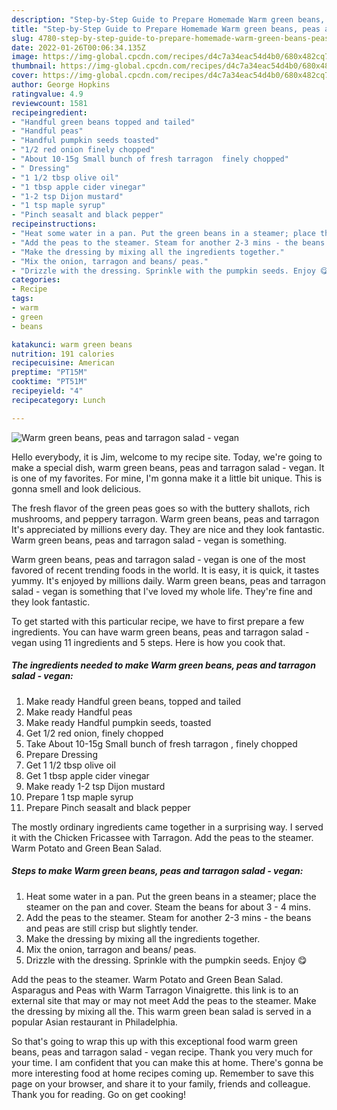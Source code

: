 ```yaml
---
description: "Step-by-Step Guide to Prepare Homemade Warm green beans, peas and tarragon salad - vegan"
title: "Step-by-Step Guide to Prepare Homemade Warm green beans, peas and tarragon salad - vegan"
slug: 4780-step-by-step-guide-to-prepare-homemade-warm-green-beans-peas-and-tarragon-salad-vegan
date: 2022-01-26T00:06:34.135Z
image: https://img-global.cpcdn.com/recipes/d4c7a34eac54d4b0/680x482cq70/warm-green-beans-peas-and-tarragon-salad-vegan-recipe-main-photo.jpg
thumbnail: https://img-global.cpcdn.com/recipes/d4c7a34eac54d4b0/680x482cq70/warm-green-beans-peas-and-tarragon-salad-vegan-recipe-main-photo.jpg
cover: https://img-global.cpcdn.com/recipes/d4c7a34eac54d4b0/680x482cq70/warm-green-beans-peas-and-tarragon-salad-vegan-recipe-main-photo.jpg
author: George Hopkins
ratingvalue: 4.9
reviewcount: 1581
recipeingredient:
- "Handful green beans topped and tailed"
- "Handful peas"
- "Handful pumpkin seeds toasted"
- "1/2 red onion finely chopped"
- "About 10-15g Small bunch of fresh tarragon  finely chopped"
- " Dressing"
- "1 1/2 tbsp olive oil"
- "1 tbsp apple cider vinegar"
- "1-2 tsp Dijon mustard"
- "1 tsp maple syrup"
- "Pinch seasalt and black pepper"
recipeinstructions:
- "Heat some water in a pan. Put the green beans in a steamer; place the steamer on the pan and cover. Steam the beans for about 3 - 4 mins."
- "Add the peas to the steamer. Steam for another 2-3 mins - the beans and peas are still crisp but slightly tender."
- "Make the dressing by mixing all the ingredients together."
- "Mix the onion, tarragon and beans/ peas."
- "Drizzle with the dressing. Sprinkle with the pumpkin seeds. Enjoy 😋"
categories:
- Recipe
tags:
- warm
- green
- beans

katakunci: warm green beans 
nutrition: 191 calories
recipecuisine: American
preptime: "PT15M"
cooktime: "PT51M"
recipeyield: "4"
recipecategory: Lunch

---
```



![Warm green beans, peas and tarragon salad - vegan](https://img-global.cpcdn.com/recipes/d4c7a34eac54d4b0/680x482cq70/warm-green-beans-peas-and-tarragon-salad-vegan-recipe-main-photo.jpg)

Hello everybody, it is Jim, welcome to my recipe site. Today, we're going to make a special dish, warm green beans, peas and tarragon salad - vegan. It is one of my favorites. For mine, I'm gonna make it a little bit unique. This is gonna smell and look delicious.

The fresh flavor of the green peas goes so with the buttery shallots, rich mushrooms, and peppery tarragon. Warm green beans, peas and tarragon It&#39;s appreciated by millions every day. They are nice and they look fantastic. Warm green beans, peas and tarragon salad - vegan is something.

Warm green beans, peas and tarragon salad - vegan is one of the most favored of recent trending foods in the world. It is easy, it is quick, it tastes yummy. It's enjoyed by millions daily. Warm green beans, peas and tarragon salad - vegan is something that I've loved my whole life. They're fine and they look fantastic.


To get started with this particular recipe, we have to first prepare a few ingredients. You can have warm green beans, peas and tarragon salad - vegan using 11 ingredients and 5 steps. Here is how you cook that.

<!--inarticleads1-->

##### The ingredients needed to make Warm green beans, peas and tarragon salad - vegan:

1. Make ready Handful green beans, topped and tailed
1. Make ready Handful peas
1. Make ready Handful pumpkin seeds, toasted
1. Get 1/2 red onion, finely chopped
1. Take About 10-15g Small bunch of fresh tarragon , finely chopped
1. Prepare  Dressing
1. Get 1 1/2 tbsp olive oil
1. Get 1 tbsp apple cider vinegar
1. Make ready 1-2 tsp Dijon mustard
1. Prepare 1 tsp maple syrup
1. Prepare Pinch seasalt and black pepper


The mostly ordinary ingredients came together in a surprising way. I served it with the Chicken Fricassee with Tarragon. Add the peas to the steamer. Warm Potato and Green Bean Salad. 

<!--inarticleads2-->

##### Steps to make Warm green beans, peas and tarragon salad - vegan:

1. Heat some water in a pan. Put the green beans in a steamer; place the steamer on the pan and cover. Steam the beans for about 3 - 4 mins.
1. Add the peas to the steamer. Steam for another 2-3 mins - the beans and peas are still crisp but slightly tender.
1. Make the dressing by mixing all the ingredients together.
1. Mix the onion, tarragon and beans/ peas.
1. Drizzle with the dressing. Sprinkle with the pumpkin seeds. Enjoy 😋


Add the peas to the steamer. Warm Potato and Green Bean Salad. Asparagus and Peas with Warm Tarragon Vinaigrette. this link is to an external site that may or may not meet Add the peas to the steamer. Make the dressing by mixing all the. This warm green bean salad is served in a popular Asian restaurant in Philadelphia. 

So that's going to wrap this up with this exceptional food warm green beans, peas and tarragon salad - vegan recipe. Thank you very much for your time. I am confident that you can make this at home. There's gonna be more interesting food at home recipes coming up. Remember to save this page on your browser, and share it to your family, friends and colleague. Thank you for reading. Go on get cooking!
